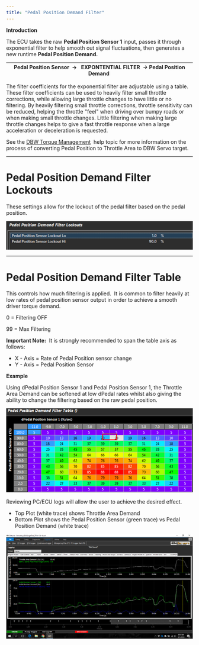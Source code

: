 ```yaml
---
title: "Pedal Position Demand Filter"
---
```


**Introduction**


The ECU takes the raw **Pedal Position Sensor 1** input, passes it through exponential filter to help smooth out signal fluctuations, then generates a new runtime **Pedal Position Demand.**


| **Pedal Position Sensor&nbsp; -\> &nbsp; EXPONTENTIAL FILTER&nbsp; -\> Pedal Position Demand**&nbsp; |
| ---------------------------------------------------------------------------------------------------- |




The filter coefficients for the exponential filter are adjustable using a table.&nbsp; These filter coefficients can be used to heavily filter small throttle corrections, while allowing large throttle changes to have little or no filtering. By heavily filtering small throttle corrections, throttle sensitivity can be reduced, helping the throttle "feel" when driving over bumpy roads or when making small throttle changes. Little filtering when making large throttle changes helps to give a fast throttle response when a large acceleration or deceleration is requested.


See the [DBW Torque Management](<DBWTorqueMang.md>)&nbsp; help topic for more information on the process of converting Pedal Position to Throttle Area to DBW Servo target. &nbsp;


***

# Pedal Position Demand Filter Lockouts &nbsp;


These settings allow for the lockout of the pedal filter based on the pedal position. &nbsp;



![Image](</img/NewItem225.png>)


***

# Pedal Position Demand Filter Table&nbsp;


This controls how much filtering is applied.&nbsp; It is common to filter heavily at low rates of pedal position sensor output in order to achieve a smooth driver torque demand.


&#48; = Filtering OFF

&#57;9 = Max Filtering


**Important Note:**&nbsp; It is strongly recommended to span the table axis as follows:


* X - Axis = Rate of Pedal Position sensor change&nbsp;
* Y - Axis = Pedal Position Sensor&nbsp;



**Example**


Using dPedal Position Sensor 1 and Pedal Position Sensor 1, the Throttle Area Demand can be softened at low dPedal rates whilst also giving the ability to change the filtering based on the raw pedal position.&nbsp;



![Image](</img/Untitled183.png>)



Reviewing PC/ECU logs will allow the user to achieve the desired effect. &nbsp;


* Top Plot (white trace) shows Throttle Area Demand&nbsp;
* Bottom Plot shows the Pedal Position Sensor (green trace) vs Pedal Position Demand (white trace)


![Image](</img/NewItem174.png>)



